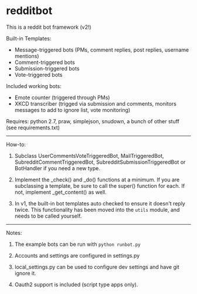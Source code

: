 redditbot
=========

This is a reddit bot framework (v2!)

Built-in Templates:
 - Message-triggered bots (PMs, comment replies, post replies, username mentions)
 - Comment-triggered bots
 - Submission-triggered bots
 - Vote-triggered bots

Included working bots:
 - Emote counter (triggered through PMs)
 - XKCD transcriber (trigged via submission and comments, monitors messages to add to ignore list, vote monitoring)

Requires:
 python 2.7, praw, simplejson, snudown, a bunch of other stuff (see requirements.txt)


---

How-to:

1. Subclass UserCommentsVoteTriggeredBot, MailTriggeredBot, SubredditCommentTriggeredBot, SubredditSubmissionTriggeredBot or BotHandler if you need a new type.
 
2. Implement the \_check() and \_do() functions at a minimum. If you are subclassing a template, be sure to call the super() function for each. If not, implement \_get_content() as well.

3. In v1, the built-in bot templates auto checked to ensure it doesn't reply twice. This functionality has been moved into the `utils` module, and needs to be called yourself.


---

Notes:

1. The example bots can be run with `python runbot.py`

2. Accounts and settings are configured in settings.py

3. local_settings.py can be used to configure dev settings and have git ignore it.

4. Oauth2 support is included (script type apps only).
